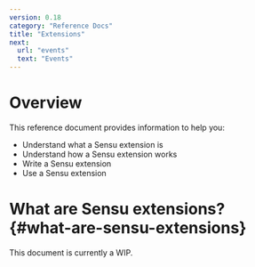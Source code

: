 ```yaml
---
version: 0.18
category: "Reference Docs"
title: "Extensions"
next:
  url: "events"
  text: "Events"
---
```


# Overview

This reference document provides information to help you:

- Understand what a Sensu extension is
- Understand how a Sensu extension works
- Write a Sensu extension
- Use a Sensu extension

# What are Sensu extensions? {#what-are-sensu-extensions}

This document is currently a WIP.

